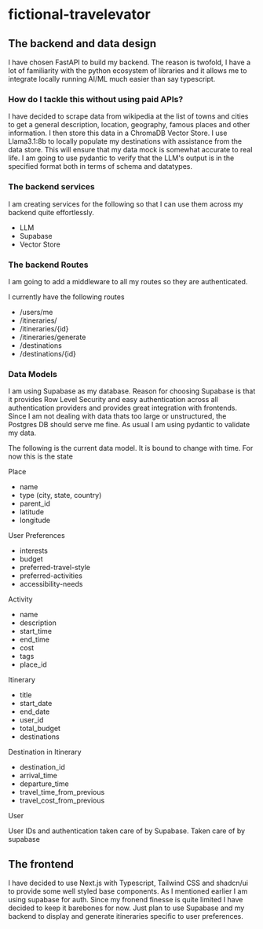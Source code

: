 # fictional-travelevator

## The backend and data design

I have chosen FastAPI to build my backend. The reason is twofold, I have a lot of familiarity with the python ecosystem of libraries and it allows me to integrate locally running AI/ML much easier than say typescript.

### How do I tackle this without using paid APIs?

I have decided to scrape data from wikipedia at the list of towns and cities to get a general description, location, geography, famous places and other information. I then store this data in a ChromaDB Vector Store. I use Llama3.1:8b to locally populate my destinations with assistance from the data store. This will ensure that my data mock is somewhat accurate to real life. I am going to use pydantic to verify that the LLM's output is in the specified format both in terms of schema and datatypes.

### The backend services

I am creating services for the following so that I can use them across my backend quite effortlessly.

- LLM
- Supabase
- Vector Store

### The backend Routes

I am going to add a middleware to all my routes so they are authenticated.

I currently have the following routes

- /users/me
- /itineraries/
- /itineraries/{id}
- /itineraries/generate
- /destinations
- /destinations/{id}

### Data Models

I am using Supabase as my database. Reason for choosing Supabase is that it provides Row Level Security and easy authentication across all authentication providers and provides great integration with frontends. Since I am not dealing with data thats too large or unstructured, the Postgres DB should serve me fine. As usual I am using pydantic to validate my data.

The following is the current data model. It is bound to change with time. For now this is the state

Place

- name
- type (city, state, country)
- parent_id
- latitude
- longitude

User Preferences

- interests
- budget
- preferred-travel-style
- preferred-activities
- accessibility-needs

Activity

- name
- description
- start_time
- end_time
- cost
- tags
- place_id

Itinerary

- title
- start_date
- end_date
- user_id
- total_budget
- destinations

Destination in Itinerary

- destination_id
- arrival_time
- departure_time
- travel_time_from_previous
- travel_cost_from_previous

User

User IDs and authentication taken care of by Supabase. Taken care of by supabase

## The frontend

I have decided to use Next.js with Typescript, Tailwind CSS and shadcn/ui to provide some well styled base components. As I mentioned earlier I am using supabase for auth. Since my fronend finesse is quite limited I have decided to keep it barebones for now. Just plan to use Supabase and my backend to display and generate itineraries specific to user preferences.
